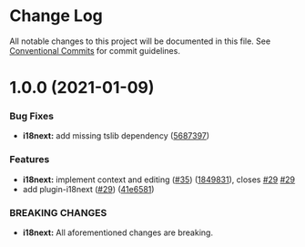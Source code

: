 # Change Log

All notable changes to this project will be documented in this file.
See [Conventional Commits](https://conventionalcommits.org) for commit guidelines.

# 1.0.0 (2021-01-09)

### Bug Fixes

-   **i18next:** add missing tslib dependency ([5687397](https://github.com/sapphire-project/plugins/commit/568739718dd028ba713f022404b94374729e398a))

### Features

-   **i18next:** implement context and editing ([#35](https://github.com/sapphire-project/plugins/issues/35)) ([1849831](https://github.com/sapphire-project/plugins/commit/18498311766433bc6d2ad9956ca73b39d11b9139)), closes [#29](https://github.com/sapphire-project/plugins/issues/29) [#29](https://github.com/sapphire-project/plugins/issues/29)
-   add plugin-i18next ([#29](https://github.com/sapphire-project/plugins/issues/29)) ([41e6581](https://github.com/sapphire-project/plugins/commit/41e6581199c971db4422fbc6fb411dfca2614dec))

### BREAKING CHANGES

-   **i18next:** All aforementioned changes are breaking.
